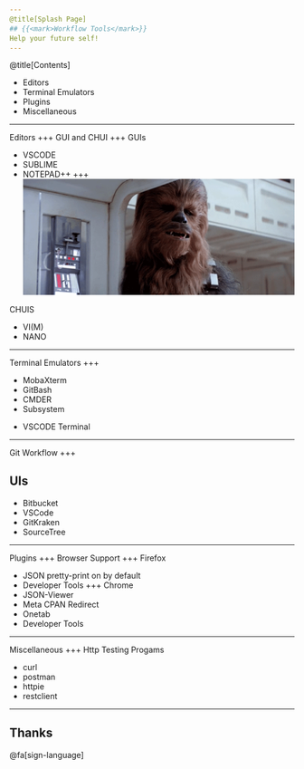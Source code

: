 ```yaml
---
@title[Splash Page]
## {{<mark>Workflow Tools</mark>}}
Help your future self!
---
```

@title[Contents]
* Editors
* Terminal Emulators
* Plugins
* Miscellaneous
---
Editors
+++
GUI and CHUI
+++
GUIs
* VSCODE
* SUBLIME
* NOTEPAD++
+++
![chui](./chui.gif)

CHUIS
* VI(M)
* NANO
---
Terminal Emulators
+++
* MobaXterm
* GitBash
* CMDER
* Subsystem

+ VSCODE Terminal
---
Git Workflow
+++
## UIs
* Bitbucket
* VSCode
* GitKraken
* SourceTree
---
Plugins
+++
Browser Support
+++
Firefox
* JSON pretty-print on by default
* Developer Tools
+++
Chrome
* JSON-Viewer
* Meta CPAN Redirect
* Onetab
* Developer Tools
---
Miscellaneous
+++
Http Testing Progams
* curl
* postman
* httpie
* restclient
---
## Thanks 

@fa[sign-language]

